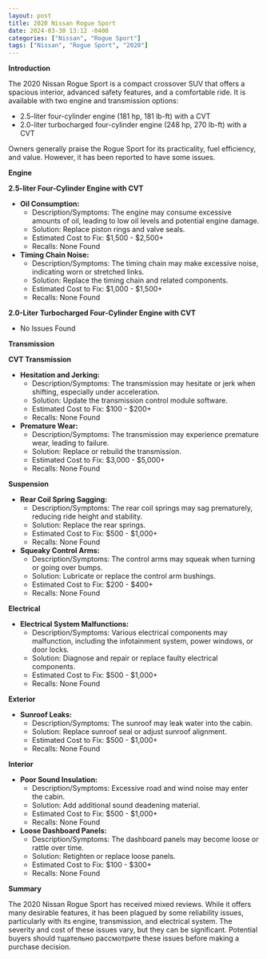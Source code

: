 ```yaml
---
layout: post
title: 2020 Nissan Rogue Sport
date: 2024-03-30 13:12 -0400
categories: ["Nissan", "Rogue Sport"]
tags: ["Nissan", "Rogue Sport", "2020"]
---
```

**Introduction**

The 2020 Nissan Rogue Sport is a compact crossover SUV that offers a spacious interior, advanced safety features, and a comfortable ride. It is available with two engine and transmission options:

* 2.5-liter four-cylinder engine (181 hp, 181 lb-ft) with a CVT
* 2.0-liter turbocharged four-cylinder engine (248 hp, 270 lb-ft) with a CVT

Owners generally praise the Rogue Sport for its practicality, fuel efficiency, and value. However, it has been reported to have some issues.

**Engine**

**2.5-liter Four-Cylinder Engine with CVT**

* **Oil Consumption:**
    * Description/Symptoms: The engine may consume excessive amounts of oil, leading to low oil levels and potential engine damage.
    * Solution: Replace piston rings and valve seals.
    * Estimated Cost to Fix: $1,500 - $2,500+
    * Recalls: None Found
* **Timing Chain Noise:**
    * Description/Symptoms: The timing chain may make excessive noise, indicating worn or stretched links.
    * Solution: Replace the timing chain and related components.
    * Estimated Cost to Fix: $1,000 - $1,500+
    * Recalls: None Found

**2.0-Liter Turbocharged Four-Cylinder Engine with CVT**

* No Issues Found

**Transmission**

**CVT Transmission**

* **Hesitation and Jerking:**
    * Description/Symptoms: The transmission may hesitate or jerk when shifting, especially under acceleration.
    * Solution: Update the transmission control module software.
    * Estimated Cost to Fix: $100 - $200+
    * Recalls: None Found
* **Premature Wear:**
    * Description/Symptoms: The transmission may experience premature wear, leading to failure.
    * Solution: Replace or rebuild the transmission.
    * Estimated Cost to Fix: $3,000 - $5,000+
    * Recalls: None Found

**Suspension**

* **Rear Coil Spring Sagging:**
    * Description/Symptoms: The rear coil springs may sag prematurely, reducing ride height and stability.
    * Solution: Replace the rear springs.
    * Estimated Cost to Fix: $500 - $1,000+
    * Recalls: None Found
* **Squeaky Control Arms:**
    * Description/Symptoms: The control arms may squeak when turning or going over bumps.
    * Solution: Lubricate or replace the control arm bushings.
    * Estimated Cost to Fix: $200 - $400+
    * Recalls: None Found

**Electrical**

* **Electrical System Malfunctions:**
    * Description/Symptoms: Various electrical components may malfunction, including the infotainment system, power windows, or door locks.
    * Solution: Diagnose and repair or replace faulty electrical components.
    * Estimated Cost to Fix: $500 - $1,000+
    * Recalls: None Found

**Exterior**

* **Sunroof Leaks:**
    * Description/Symptoms: The sunroof may leak water into the cabin.
    * Solution: Replace sunroof seal or adjust sunroof alignment.
    * Estimated Cost to Fix: $500 - $1,000+
    * Recalls: None Found

**Interior**

* **Poor Sound Insulation:**
    * Description/Symptoms: Excessive road and wind noise may enter the cabin.
    * Solution: Add additional sound deadening material.
    * Estimated Cost to Fix: $500 - $1,000+
    * Recalls: None Found
* **Loose Dashboard Panels:**
    * Description/Symptoms: The dashboard panels may become loose or rattle over time.
    * Solution: Retighten or replace loose panels.
    * Estimated Cost to Fix: $100 - $300+
    * Recalls: None Found

**Summary**

The 2020 Nissan Rogue Sport has received mixed reviews. While it offers many desirable features, it has been plagued by some reliability issues, particularly with its engine, transmission, and electrical system. The severity and cost of these issues vary, but they can be significant. Potential buyers should тщательно рассмотрите these issues before making a purchase decision.
